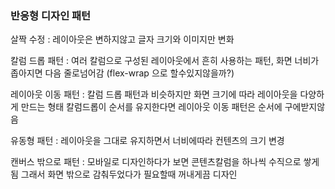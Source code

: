 ### 반응형 디자인 패턴

살짝 수정 : 레이아웃은 변하지않고 글자 크기와 이미지만 변화

칼럼 드롭 패턴 : 여러 칼럼으로 구성된 레이아웃에서 흔히 사용하는 패턴, 화면 너비가 좁아지면 다음 줄로넘어감 (flex-wrap 으로 할수있지않을까?)

레이아웃 이동 패턴 : 칼럼 드롭 패턴과 비슷하지만 화면 크기에 따라 레이아웃을 다양하게 만드는 형태 칼럼드롭이 순서를 유지한다면 레이아웃 이동 패턴은 순서에 구에받지않음

유동형 패턴 : 레이아웃을 그대로 유지하면서 너비에따라 컨텐츠의 크기 변경

캔버스 밖으로 패턴 : 모바일로 디자인하다가 보면 콘텐츠칼럼을 하나씩 수직으로 쌓게됨 그래서 화면 밖으로 감춰두었다가 필요할때 꺼내게끔 디자인
